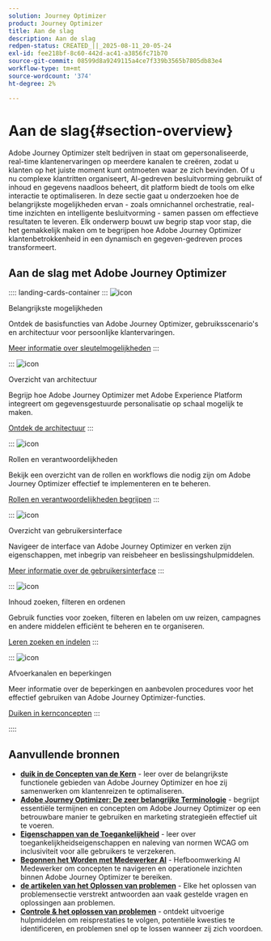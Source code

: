 ```yaml
---
solution: Journey Optimizer
product: Journey Optimizer
title: Aan de slag
description: Aan de slag
redpen-status: CREATED_||_2025-08-11_20-05-24
exl-id: fee218bf-8c60-442d-ac41-a3856fc71b70
source-git-commit: 08599d8a9249115a4ce7f339b3565b7805db83e4
workflow-type: tm+mt
source-wordcount: '374'
ht-degree: 2%

---
```


# Aan de slag{#section-overview}

Adobe Journey Optimizer stelt bedrijven in staat om gepersonaliseerde, real-time klantenervaringen op meerdere kanalen te creëren, zodat u klanten op het juiste moment kunt ontmoeten waar ze zich bevinden. Of u nu complexe klantritten organiseert, AI-gedreven besluitvorming gebruikt of inhoud en gegevens naadloos beheert, dit platform biedt de tools om elke interactie te optimaliseren. In deze sectie gaat u onderzoeken hoe de belangrijkste mogelijkheden ervan - zoals omnichannel orchestratie, real-time inzichten en intelligente besluitvorming - samen passen om effectieve resultaten te leveren. Elk onderwerp bouwt uw begrip stap voor stap, die het gemakkelijk maken om te begrijpen hoe Adobe Journey Optimizer klantenbetrokkenheid in een dynamisch en gegeven-gedreven proces transformeert.

## Aan de slag met Adobe Journey Optimizer

:::: landing-cards-container
:::
![icon]( https://cdn.experienceleague.adobe.com/icons/book.svg)

Belangrijkste mogelijkheden

Ontdek de basisfuncties van Adobe Journey Optimizer, gebruiksscenario&#39;s en architectuur voor persoonlijke klantervaringen.

[Meer informatie over sleutelmogelijkheden](../using/start/get-started.md)
:::

:::
![icon]( https://cdn.experienceleague.adobe.com/icons/code-branch.svg)

Overzicht van architectuur

Begrijp hoe Adobe Journey Optimizer met Adobe Experience Platform integreert om gegevensgestuurde personalisatie op schaal mogelijk te maken.

[Ontdek de architectuur](../using/start/architecture-concepts-redpen.md)
:::

:::
![icon]( https://cdn.experienceleague.adobe.com/icons/list-check.svg)

Rollen en verantwoordelijkheden

Bekijk een overzicht van de rollen en workflows die nodig zijn om Adobe Journey Optimizer effectief te implementeren en te beheren.

[Rollen en verantwoordelijkheden begrijpen](../using/start/quick-start.md)
:::

:::
![icon]( https://cdn.experienceleague.adobe.com/icons/gear.svg)

Overzicht van gebruikersinterface

Navigeer de interface van Adobe Journey Optimizer en verken zijn eigenschappen, met inbegrip van reisbeheer en beslissingshulpmiddelen.

[Meer informatie over de gebruikersinterface](../using/start/user-interface.md)
:::

:::
![icon]( https://cdn.experienceleague.adobe.com/icons/circle-play.svg)

Inhoud zoeken, filteren en ordenen

Gebruik functies voor zoeken, filteren en labelen om uw reizen, campagnes en andere middelen efficiënt te beheren en te organiseren.

[Leren zoeken en indelen](../using/start/search-filter-categorize.md)
:::

:::
![icon]( https://cdn.experienceleague.adobe.com/icons/puzzle-piece.svg)

Afvoerkanalen en beperkingen

Meer informatie over de beperkingen en aanbevolen procedures voor het effectief gebruiken van Adobe Journey Optimizer-functies.

[Duiken in kernconcepten](../using/start/guardrails.md)
:::

::::


## Aanvullende bronnen

- **[duik in de Concepten van de Kern](../using/start/functional-areas-redpen.md)** - leer over de belangrijkste functionele gebieden van Adobe Journey Optimizer en hoe zij samenwerken om klantenreizen te optimaliseren.
- **[Adobe Journey Optimizer: De zeer belangrijke Terminologie](../using/start/terminology-md-redpen.md)** - begrijpt essentiële termijnen en concepten om Adobe Journey Optimizer op een betrouwbare manier te gebruiken en marketing strategieën effectief uit te voeren.
- **[Eigenschappen van de Toegankelijkheid](../using/start/accessibility.md)** - leer over toegankelijkheidseigenschappen en naleving van normen WCAG om inclusiviteit voor alle gebruikers te verzekeren.
- **[Begonnen het Worden met Medewerker AI](../using/start/ai-assistant.md)** - Hefboomwerking AI Medewerker om concepten te navigeren en operationele inzichten binnen Adobe Journey Optimizer te bereiken.
- **[de artikelen van het Oplossen van problemen](../using/start/troubleshooting.md)** - Elke het oplossen van problemensectie verstrekt antwoorden aan vaak gestelde vragen en oplossingen aan problemen.
- **[Controle &amp; het oplossen van problemen](/help/rp_landing_pages/troubleshoot-journey-landing-page.md)** - ontdekt uitvoerige hulpmiddelen om reisprestaties te volgen, potentiële kwesties te identificeren, en problemen snel op te lossen wanneer zij zich voordoen.


